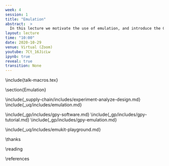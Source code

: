 ```yaml
---
week: 4
session: 1
title: "Emulation"
abstract:  >
  In this lecture we motivate the use of emulation, and introduce the GPy software as a framework for building Gaussian process emulators..
layout: lecture
time: "10:00"
date: 2020-10-29
venue: Virtual (Zoom)
youtube: 7Ct_16JicLw
ipynb: true
reveal: true
transition: None
---
```


\include{talk-macros.tex}

\section{Emulation}

\include{_supply-chain/includes/experiment-analyze-design.md}
\include{_uq/includes/emulation.md}

\include{_gp/includes/gpy-software.md}
\include{_gp/includes/gpy-tutorial.md}
\include{_gp/includes/gpy-emulation.md}


\include{_uq/includes/emukit-playground.md}



\thanks

\reading

\references

